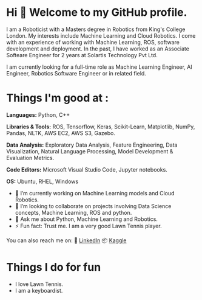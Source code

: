 # Hi 👋 Welcome to my GitHub profile.

I am a Roboticist with a Masters degree in Robotics from King's College London. My interests include Machine Learning and Cloud Robotics. 
I come with an experience of working with Machine Learning, ROS, software development and deployment.
In the past, I have worked as an Associate Softeare Engineer for 2 years at Solartis Technology Pvt Ltd.

I am currently looking for a full-time role as Machine Learning Engineer, AI Engineer, Robotics Software Engineer or in related field.

# Things I'm good at :

**Languages:**  Python, C++

**Libraries & Tools:** ROS, Tensorflow, Keras, Scikit-Learn, Matplotlib, NumPy, Pandas, NLTK, AWS EC2, AWS S3, Gazebo.

**Data Analysis:** Exploratory Data Analysis, Feature Engineering, Data Visualization, Natural Language Processing, Model Development & Evaluation Metrics.

**Code Editors:** Microsoft Visual Studio Code, Jupyter notebooks.

**OS:** Ubuntu, RHEL, Windows


- 🔭 I’m currently working on Machine Learning models and Cloud Robotics.
- 👯 I’m looking to collaborate on projects involving Data Science concepts, Machine Learning, ROS and python.
- 💬 Ask me about Python, Machine Learning and Robotics.
- ⚡ Fun fact: Trust me. I am a very good Lawn Tennis player.

You can also reach me on:
👔 [LinkedIn][linkedin]
📦 [Kaggle][kaggle]

[linkedin]: https://www.linkedin.com/in/prashanth-prince/
[kaggle]: https://www.kaggle.com/prashanthprince/notebooks

# Things I do for fun
- I love Lawn Tennis.
- I am a keyboardist.
